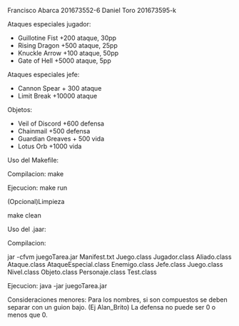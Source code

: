 Francisco Abarca 201673552-6 
Daniel Toro 201673595-k

Ataques especiales jugador:
- Guillotine Fist +200 ataque, 30pp
- Rising Dragon +500 ataque, 25pp
- Knuckle Arrow +100 ataque, 50pp
- Gate of Hell +5000 ataque, 5pp

Ataques especiales jefe:
- Cannon Spear + 300 ataque
- Limit Break +10000 ataque

Objetos:
- Veil of Discord +600 defensa
- Chainmail +500 defensa
- Guardian Greaves + 500 vida
- Lotus Orb +1000 vida

Uso del Makefile:

Compilacion:
make

Ejecucion:
make run

(Opcional)Limpieza

make clean

Uso del .jaar:

Compilacion:

jar -cfvm juegoTarea.jar Manifest.txt Juego.class Jugador.class Aliado.class Ataque.class AtaqueEspecial.class Enemigo.class Jefe.class Juego.class Nivel.class Objeto.class Personaje.class  Test.class

Ejecucion:
java -jar juegoTarea.jar

Consideraciones menores:
Para los nombres, si son compuestos se deben separar con un guion bajo. (Ej Alan_Brito)
La defensa no puede ser 0 o menos que 0.
